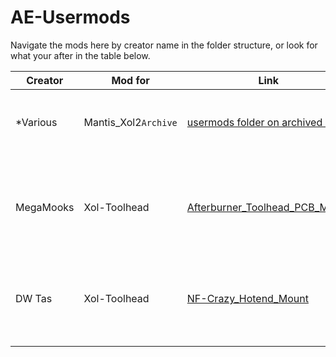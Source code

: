 # AE-Usermods
Navigate the mods here by creator name in the folder structure, or look for what your after in the table below.

| Creator   | Mod for              | Link                                                                                                      | Description                                                                    |
| --------- | -------------------- | --------------------------------------------------------------------------------------------------------- | ------------------------------------------------------------------------------ |
| *Various  | Mantis_Xol2`Archive` | [usermods folder on archived repo](https://github.com/Armchair-Engineering/Mantis-Xol/tree/main/usermods) | Just a link to the old mods so they don't get forgotten.                       |
| MegaMooks | Xol-Toolhead         | [Afterburner_Toolhead_PCB_Mount](Xol-Toolhead/Afterburner_Toolhead_PCB_Mount)                             | A Mount for the Hartk afterburner PCB to use with Xol-Toolhead on Xol-Carriage |
| DW Tas    | Xol-Toolhead         | [NF-Crazy_Hotend_Mount](Xol-Toolhead/NF-Crazy_Hotend_Mount)           |  Experimental Xol-Toolhead hotend mount for NF-Crazy                              |
|           |                      |                                                                                                           |                                                                                |
|           |                      |                                                                                                           |                                                                                |

